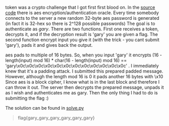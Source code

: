 token was a crypto challenge that I got first first blood on. In the [source code](challenge.py) there is aes encryption/authentication oracle. Every time somebody connects to the server a new random 32-byte aes password is generated (in fact it is 32-hex so there is 2^128 possible passwords) The goal is to authenticate as *gary*. There are two functions. First one receives a token, decrypts it, and if the decryption result is 'gary' you are given a flag. The second function encrypt input you give it (with the trick - you cant submit 'gary'), pads it and gives back the output.

aes pads to multiple of 16 bytes. So, when you input 'gary' it encrypts (16 - length(input) mod 16) * char(16 - length(input) mod 16) == 'gary\x0c\x0c\x0c\x0c\x0c\x0c\x0c\x0c\x0c\x0c\x0c\x0c' . I immediately knew that it's a padding attack. I submitted this prepared padded message. However, although the length mod 16 is 0 it pads another 16 bytes with \x10 Since aes is a block cipher, I know what is in the last block and therefore I can throw it out. The server then decrypts the prepared message, unpads it as I wish and authenticates me as gary. Then the only thing I had to do is submitting the flag :)

The solution can be found in [solve.py](solve.py)

> flag{gary_gary_gary_gary_gary_gary}
